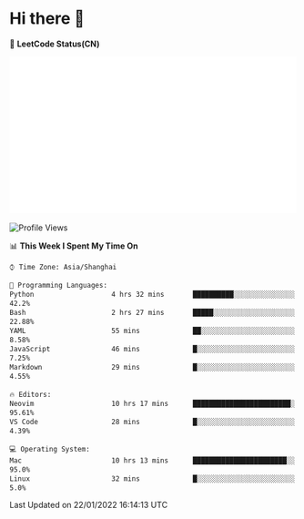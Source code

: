 # Hi there 👋

📝 **LeetCode Status(CN)**

![wsmbsbbz's LeetCode status](https://github.com/wsmbsbbz/wsmbsbbz/blob/main/status.svg)

<!--
**wsmbsbbz/wsmbsbbz** is a ✨ _special_ ✨ repository because its `README.md` (this file) appears on your GitHub profile.

Here are some ideas to get you started:

- 🔭 I’m currently working on ...
- 🌱 I’m currently learning ...
- 👯 I’m looking to collaborate on ...
- 🤔 I’m looking for help with ...
- 💬 Ask me about ...
- 📫 How to reach me: ...
- 😄 Pronouns: ...
- ⚡ Fun fact: ...
-->
<!--START_SECTION:waka-->
![Profile Views](http://img.shields.io/badge/Profile%20Views-20-blue)

📊 **This Week I Spent My Time On** 

```text
⌚︎ Time Zone: Asia/Shanghai

💬 Programming Languages: 
Python                   4 hrs 32 mins       ██████████░░░░░░░░░░░░░░░   42.2% 
Bash                     2 hrs 27 mins       █████░░░░░░░░░░░░░░░░░░░░   22.88% 
YAML                     55 mins             ██░░░░░░░░░░░░░░░░░░░░░░░   8.58% 
JavaScript               46 mins             █░░░░░░░░░░░░░░░░░░░░░░░░   7.25% 
Markdown                 29 mins             █░░░░░░░░░░░░░░░░░░░░░░░░   4.55%

🔥 Editors: 
Neovim                   10 hrs 17 mins      ████████████████████████░   95.61% 
VS Code                  28 mins             █░░░░░░░░░░░░░░░░░░░░░░░░   4.39%

💻 Operating System: 
Mac                      10 hrs 13 mins      ███████████████████████░░   95.0% 
Linux                    32 mins             █░░░░░░░░░░░░░░░░░░░░░░░░   5.0%

```


 Last Updated on 22/01/2022 16:14:13 UTC
<!--END_SECTION:waka-->
